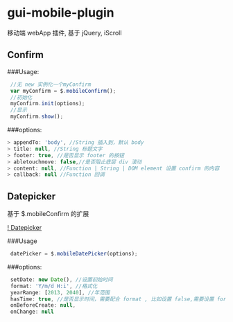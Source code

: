 gui-mobile-plugin
=================

移动端 webApp 插件, 基于 jQuery, iScroll


Confirm
-------
###Usage:

```js
 //无 new 实例化一个myConfirm
 var myConfirm = $.mobileConfirm();
 //初始化
 myConfirm.init(options);
 //显示
 myConfirm.show();
```

###options:

```js
> appendTo: 'body', //String 插入到，默认 body
> title: null, //String 标题文字
> footer: true, //是否显示 footer 的按钮
> abletouchmove: false,//是否阻止底层 div 滚动
> content: null, //Function | String | DOM element 设置 confirm 的内容
> callback: null //Function 回调
```


Datepicker
-----------
基于 $.mobileConfirm 的扩展

[! Datepicker](https://github.com/jackie19/gui-mobile-plugin/blob/master/demo/datepicker.jpg?raw=true)

###Usage

```js
 datePicker = $.mobileDatePicker(options);
```

###options:

```js
 setDate: new Date(), //设置初始时间
 format: 'Y/m/d H:i', //格式化
 yearRange: [2013, 2040], //年范围
 hasTime: true, //是否显示时间，需要配合 format , 比如设置 false,需要设置 format: 'Y/m/d'
 onBeforeCreate: null,
 onChange: null
```
